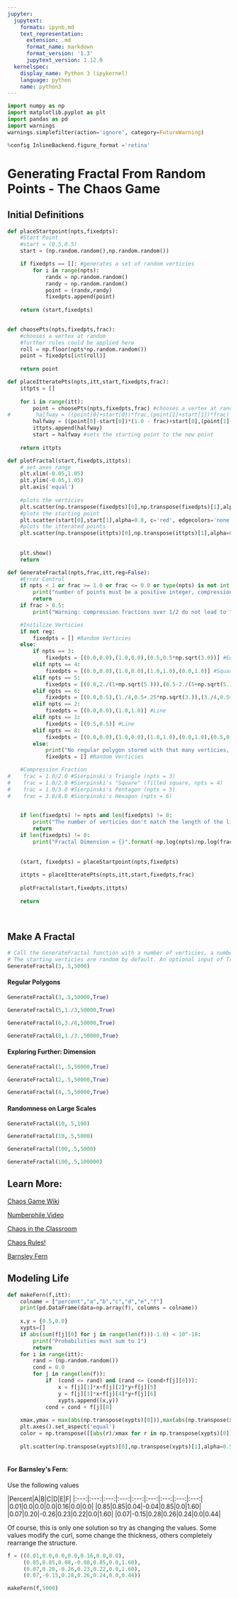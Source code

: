 ```yaml
---
jupyter:
  jupytext:
    formats: ipynb,md
    text_representation:
      extension: .md
      format_name: markdown
      format_version: '1.3'
      jupytext_version: 1.12.0
  kernelspec:
    display_name: Python 3 (ipykernel)
    language: python
    name: python3
---
```


```python jupyter={"outputs_hidden": false}
import numpy as np
import matplotlib.pyplot as plt
import pandas as pd
import warnings
warnings.simplefilter(action='ignore', category=FutureWarning)

%config InlineBackend.figure_format ='retina'
```

# Generating Fractal From Random Points - The Chaos Game


## Initial Definitions

```python jupyter={"outputs_hidden": false}
def placeStartpoint(npts,fixedpts):
    #Start Point
    #start = (0.5,0.5)
    start = (np.random.random(),np.random.random())

    if fixedpts == []: #generates a set of random verticies
        for i in range(npts):
            randx = np.random.random()
            randy = np.random.random()
            point = (randx,randy)
            fixedpts.append(point)
            
    return (start,fixedpts)
        
```

```python
def choosePts(npts,fixedpts,frac):
    #chooses a vertex at random
    #further rules could be applied here
    roll = np.floor(npts*np.random.random())
    point = fixedpts[int(roll)]
    
    return point
```

```python jupyter={"outputs_hidden": false}
def placeItteratePts(npts,itt,start,fixedpts,frac):
    ittpts = []
    
    for i in range(itt):
        point = choosePts(npts,fixedpts,frac) #chooses a vertex at random
#        halfway = ((point[0]+start[0])*frac,(point[1]+start[1])*frac) #calculates the halfway point between the starting point and the vertex
        halfway = ((point[0]-start[0])*(1.0 - frac)+start[0],(point[1]-start[1])*(1.0 - frac)+start[1])
        ittpts.append(halfway)
        start = halfway #sets the starting point to the new point
        
    return ittpts
```

```python jupyter={"outputs_hidden": false}
def plotFractal(start,fixedpts,ittpts):
    # set axes range
    plt.xlim(-0.05,1.05)
    plt.ylim(-0.05,1.05)
    plt.axis('equal')
    
    #plots the verticies
    plt.scatter(np.transpose(fixedpts)[0],np.transpose(fixedpts)[1],alpha=0.8, c='black', edgecolors='none', s=30)
    #plots the starting point
    plt.scatter(start[0],start[1],alpha=0.8, c='red', edgecolors='none', s=30)    
    #plots the itterated points
    plt.scatter(np.transpose(ittpts)[0],np.transpose(ittpts)[1],alpha=0.5, c='blue', edgecolors='none', s=2)
    
    
    plt.show()
    return
```

```python jupyter={"outputs_hidden": false}
def GenerateFractal(npts,frac,itt,reg=False):
    #Error Control
    if npts < 1 or frac >= 1.0 or frac <= 0.0 or type(npts) is not int or type(frac) is not float or type(itt) is not int:
        print("number of points must be a positive integer, compression fraction must be a positive float less than 1.0, itt must be a positive integer")
        return
    if frac > 0.5:
        print("Warning: compression fractions over 1/2 do not lead to fractals")

    #Initilize Verticies
    if not reg:
        fixedpts = [] #Random Verticies
    else:
        if npts == 3:
            fixedpts = [(0.0,0.0),(1.0,0.0),(0.5,0.5*np.sqrt(3.0))] #Equilateral Triangle (npts = 3)
        elif npts == 4:
            fixedpts = [(0.0,0.0),(1.0,0.0),(1.0,1.0),(0.0,1.0)] #Square
        elif npts == 5:
            fixedpts = [(0.0,2./(1+np.sqrt(5.))),(0.5-2./(5+np.sqrt(5.)),0.0),(0.5,1.0),(0.5+2./(5+np.sqrt(5.)),0.0),(1.0,2./(1+np.sqrt(5.)))] #Regular Pentagon
        elif npts == 6:
            fixedpts = [(0.0,0.5),(1./4,0.5+.25*np.sqrt(3.)),(3./4,0.5+.25*np.sqrt(3.)),(1.0,0.5),(3./4,0.5-.25*np.sqrt(3.)),(1./4,0.5-.25*np.sqrt(3.))] #Regular Hexagon
        elif npts == 2:
            fixedpts = [(0.0,0.0),(1.0,1.0)] #Line
        elif npts == 1:
            fixedpts = [(0.5,0.5)] #Line
        elif npts == 8:
            fixedpts = [(0.0,0.0),(1.0,0.0),(1.0,1.0),(0.0,1.0),(0.5,0.0),(1.0,0.5),(0.5,1.0),(0.0,0.5)] #Carpet
        else:
            print("No regular polygon stored with that many verticies, switching to default with randomly assigned verticies")
            fixedpts = [] #Random Verticies

    #Compression Fraction
#    frac = 1.0/2.0 #Sierpinski's Triangle (npts = 3)
#    frac = 1.0/2.0 #Sierpinski's "Square" (filled square, npts = 4)
#    frac = 1.0/3.0 #Sierpinski's Pentagon (npts = 5)
#    frac = 3.0/8.0 #Sierpinski's Hexagon (npts = 6)

        
    if len(fixedpts) != npts and len(fixedpts) != 0:
        print("The number of verticies don't match the length of the list of verticies. If you want the verticies generated at random, set fixedpts to []")
        return
    if len(fixedpts) != 0:
        print("Fractal Dimension = {}".format(-np.log(npts)/np.log(frac)))
    
        
    (start, fixedpts) = placeStartpoint(npts,fixedpts)
    
    ittpts = placeItteratePts(npts,itt,start,fixedpts,frac)
    
    plotFractal(start,fixedpts,ittpts)
    
    return
    
    
```

## Make A Fractal

```python jupyter={"outputs_hidden": false}
# Call the GenerateFractal function with a number of verticies, a number of itterations, and the compression fraction
# The starting verticies are random by default. An optional input of True will set the verticies to those of a regular polygon.
GenerateFractal(3,.5,5000)
```

#### Regular Polygons

```python jupyter={"outputs_hidden": false}
GenerateFractal(3,.5,50000,True)
```

```python jupyter={"outputs_hidden": false}
GenerateFractal(5,1./3,50000,True)
```

```python jupyter={"outputs_hidden": false}
GenerateFractal(6,3./8,50000,True)
```

```python jupyter={"outputs_hidden": false}
GenerateFractal(8,1./3.,50000,True)
```

<!-- #region heading_collapsed=true -->
#### Exploring Further: Dimension
<!-- #endregion -->

```python hidden=true jupyter={"outputs_hidden": false}
GenerateFractal(1,.5,50000,True)
```

```python hidden=true jupyter={"outputs_hidden": false}
GenerateFractal(2,.5,50000,True)
```

```python hidden=true jupyter={"outputs_hidden": false}
GenerateFractal(4,.5,50000,True)
```

<!-- #region heading_collapsed=true -->
#### Randomness on Large Scales
<!-- #endregion -->

```python hidden=true jupyter={"outputs_hidden": false}
GenerateFractal(10,.5,100)
```

```python hidden=true jupyter={"outputs_hidden": false}
GenerateFractal(10,.5,5000)
```

```python hidden=true jupyter={"outputs_hidden": false}
GenerateFractal(100,.5,5000)
```

```python hidden=true jupyter={"outputs_hidden": false}
GenerateFractal(100,.5,100000)
```

## Learn More:



[Chaos Game Wiki](https://en.wikipedia.org/wiki/Chaos_game)


[Numberphile Video](https://www.youtube.com/watch?v=kbKtFN71Lfs)


[Chaos in the Classroom](http://math.bu.edu/DYSYS/chaos-game/chaos-game.html)


[Chaos Rules!](http://www.maa.org/sites/default/files/pdf/upload_library/2/Devaney%202005.pdf)


[Barnsley Fern](https://en.wikipedia.org/wiki/Barnsley_fern)


## Modeling Life

```python
def makeFern(f,itt):            
    colname = ["percent","a","b","c","d","e","f"]
    print(pd.DataFrame(data=np.array(f), columns = colname))
    
    x,y = {0.5,0.0}
    xypts=[]
    if abs(sum(f[j][0] for j in range(len(f)))-1.0) < 10^-10:
        print("Probabilities must sum to 1")
        return
    for i in range(itt):
        rand = (np.random.random())
        cond = 0.0
        for j in range(len(f)):
            if  (cond <= rand) and (rand <= (cond+f[j][0])):
                x = f[j][1]*x+f[j][2]*y+f[j][5]
                y = f[j][3]*x+f[j][4]*y+f[j][6]
                xypts.append((x,y))
            cond = cond + f[j][0]
            
    xmax,ymax = max(abs(np.transpose(xypts)[0])),max(abs(np.transpose(xypts)[1]))
    plt.axes().set_aspect('equal')
    color = np.transpose([[abs(r)/xmax for r in np.transpose(xypts)[0]],[abs(g)/ymax for g in np.transpose(xypts)[1]],[b/itt for b in range(itt)]])
    
    plt.scatter(np.transpose(xypts)[0],np.transpose(xypts)[1],alpha=0.5, facecolors=color, edgecolors='none', s=1)
    
```

#### For Barnsley's Fern:
Use the following values

|Percent|A|B|C|D|E|F|
|:---:|:---:|:---:|:---:|:---:|:---:|:---:|:---:|:---:|
|0.01|0.0|0.0|0.0|0.16|0.0|0.0|
|0.85|0.85|0.04|-0.04|0.85|0.0|1.60|
|0.07|0.20|-0.26|0.23|0.22|0.0|1.60|
|0.07|-0.15|0.28|0.26|0.24|0.0|0.44|

Of course, this is only one solution so try as changing the values. Some values modify the curl, some change the thickness, others completely rearrange the structure.

```python jupyter={"outputs_hidden": false}
f = ((0.01,0.0,0.0,0.0,0.16,0.0,0.0),
     (0.85,0.85,0.08,-0.08,0.85,0.0,1.60),
     (0.07,0.20,-0.26,0.23,0.22,0.0,1.60),
     (0.07,-0.15,0.28,0.26,0.24,0.0,0.44))

makeFern(f,5000)
```

```python tags=[]

```

```python

```
